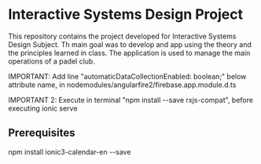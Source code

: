 # Interactive Systems Design Project
This repository contains the project developed for Interactive Systems Design Subject. Th main goal was to develop and app using the theory and the principles learned in class. The application is used to manage the main operations of a padel club.

IMPORTANT: Add line "automaticDataCollectionEnabled: boolean;" below attribute name, in nodemodules/angularfire2/firebase.app.module.d.ts

IMPORTANT 2: Execute in terminal "npm install --save rxjs-compat", before executing ionic serve

## Prerequisites
npm install ionic3-calendar-en --save
